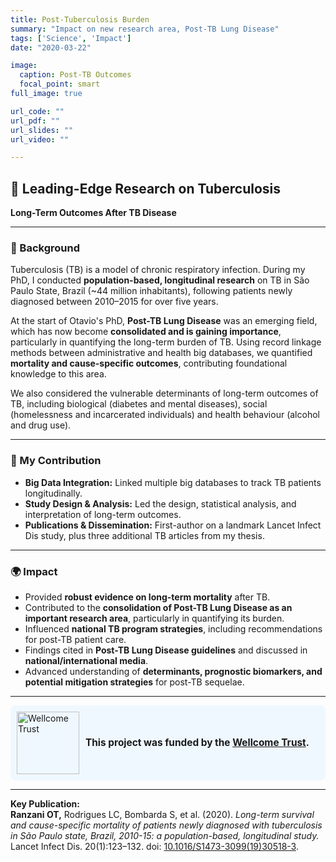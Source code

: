 ```yaml
---
title: Post-Tuberculosis Burden
summary: "Impact on new research area, Post-TB Lung Disease"
tags: ['Science', 'Impact']
date: "2020-03-22"

image:
  caption: Post-TB Outcomes
  focal_point: smart
full_image: true

url_code: ""
url_pdf: ""
url_slides: ""
url_video: ""

---
```


## 🧬 Leading-Edge Research on Tuberculosis

**Long-Term Outcomes After TB Disease**

---

### 📜 Background  

Tuberculosis (TB) is a model of chronic respiratory infection. During my PhD, I conducted **population-based, longitudinal research** on TB in São Paulo State, Brazil (~44 million inhabitants), following patients newly diagnosed between 2010–2015 for over five years.  

At the start of Otavio's PhD, **Post-TB Lung Disease** was an emerging field, which has now become **consolidated and is gaining importance**, particularly in quantifying the long-term burden of TB. Using record linkage methods between administrative and health big databases, we quantified **mortality and cause-specific outcomes**, contributing foundational knowledge to this area.  

We also considered the vulnerable determinants of long-term outcomes of TB, including biological (diabetes and mental diseases), social (homelessness and incarcerated individuals) and health behaviour (alcohol and drug use).  

---

### 🔬 My Contribution  

- **Big Data Integration:** Linked multiple big databases to track TB patients longitudinally.  
- **Study Design & Analysis:** Led the design, statistical analysis, and interpretation of long-term outcomes.  
- **Publications & Dissemination:** First-author on a landmark Lancet Infect Dis study, plus three additional TB articles from my thesis.  

---

### 🌍 Impact  

- Provided **robust evidence on long-term mortality** after TB.  
- Contributed to the **consolidation of Post-TB Lung Disease as an important research area**, particularly in quantifying its burden.  
- Influenced **national TB program strategies**, including recommendations for post-TB patient care.  
- Findings cited in **Post-TB Lung Disease guidelines** and discussed in **national/international media**.  
- Advanced understanding of **determinants, prognostic biomarkers, and potential mitigation strategies** for post-TB sequelae.  

---

<div class="callout callout-info" style="display:flex; align-items:center; gap:10px; padding:10px; border-radius:8px; background-color:#f0f8ff;">
  <img src="/media/wellcome-logo-black.png" alt="Wellcome Trust" width="100"/>
  <span style="font-weight:bold; font-size:1.1em;">This project was funded by the <a href="https://wellcome.org/" target="_blank">Wellcome Trust</a>.</span>
</div>

---
**Key Publication:**  
<strong>Ranzani OT,</strong> Rodrigues LC, Bombarda S, et al. (2020). *Long-term survival and cause-specific mortality of patients newly diagnosed with tuberculosis in São Paulo state, Brazil, 2010-15: a population-based, longitudinal study.* Lancet Infect Dis. 20(1):123–132. doi: [10.1016/S1473-3099(19)30518-3](https://doi.org/10.1016/S1473-3099(19)30518-3).  
